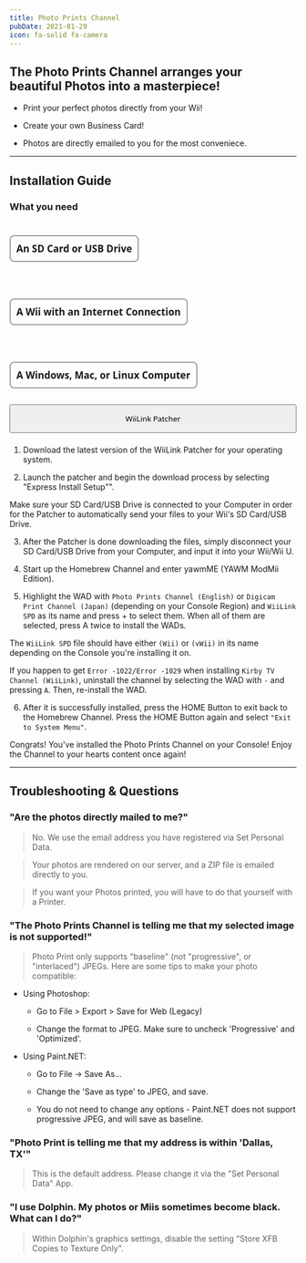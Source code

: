 ```yaml
---
title: Photo Prints Channel
pubDate: 2021-01-29
icon: fa-solid fa-camera
---
```

## The Photo Prints Channel arranges your beautiful Photos into a masterpiece!

- Print your perfect photos directly from your Wii!

- Create your own Business Card!

- Photos are directly emailed to you for the most conveniece.
___
## Installation Guide

### What you need
<div style="display:flex; gap:18px; flex-wrap:wrap; position:relative;"><h4 style="font-size:17px; font-family:system-ui; padding:10px; border:2px solid #00000060; border-radius:8px;"><i class="fa-solid fa-sd-card"></i> An SD Card or USB Drive</h4> <h4 style="font-size:17px; font-family:system-ui; padding:10px; border:2px solid #00000060; border-radius:8px;"><i class="fa-solid fa-globe"></i> A Wii with an Internet Connection</h4> <h4 style="font-size:17px; font-family:system-ui; padding:10px; border:2px solid #00000060; border-radius:8px;"><i class="fa-solid fa-desktop"></i> A Windows, Mac, or Linux Computer</h4></div>

<div style="width:100%; height:40px; margin-top:5px;  border-radius:8px;  position:relative;">
<a href="https://github.com/WiiLink24/WiiLink24-Patcher/releases"><button type="button" style="width:100%; height:50px;  font-family:system-ui;" class="btn1 btn btn-success"><i class="fa-solid fa-download"></i> WiiLink Patcher</button></a>
</div>
</br>

1. Download the latest version of the WiiLink Patcher for your operating system.

2. Launch the patcher and begin the download process by selecting "Express Install Setup"".

<l class="notice generic fullwidth">Make sure your SD Card/USB Drive is connected to your Computer in order for the Patcher to automatically send your files to your Wii's SD Card/USB Drive.</l>

3. After the Patcher is done downloading the files, simply disconnect your SD Card/USB Drive from your Computer, and input it into your Wii/Wii U.

4. Start up the Homebrew Channel and enter yawmME (YAWM ModMii Edition).

5. Highlight the WAD with `Photo Prints Channel (English)` or `Digicam Print Channel (Japan)` (depending on your Console Region) and `WiiLink SPD` as its name and press + to select them. When all of them are selected, press A twice to install the WADs.

<l class="notice info fullwidth">The `WiiLink SPD` file should have either `(Wii)` or `(vWii)` in its name depending on the Console you're installing it on.</l>

<l class="notice generic fullwidth">If you happen to get `Error -1022/Error -1029` when installing `Kirby TV Channel (WiiLink)`, uninstall the channel by selecting the WAD with `-` and pressing `A`. Then, re-install the WAD.</l>

6. After it is successfully installed, press the HOME Button to exit back to the Homebrew Channel. Press the HOME Button again and select `"Exit to System Menu"`.

<l class="notice success fullwidth">Congrats! You've installed the Photo Prints Channel on your Console! Enjoy the Channel to your hearts content once again!</l>
___
## Troubleshooting & Questions
### "Are the photos directly mailed to me?"

> No. We use the email address you have registered via Set Personal Data.

> Your photos are rendered on our server, and a ZIP file is emailed directly to you.

> If you want your Photos printed, you will have to do that yourself with a Printer.

### "The Photo Prints Channel is telling me that my selected image is not supported!"

> Photo Print only supports "baseline" (not "progressive", or "interlaced") JPEGs. Here are some tips to make your photo compatible:
- Using Photoshop:

    - Go to File > Export > Save for Web (Legacy)

     - Change the format to JPEG. Make sure to uncheck 'Progressive' and 'Optimized'.

- Using Paint.NET:
    - Go to File -> Save As...

    - Change the 'Save as type' to JPEG, and save.

    - You do not need to change any options - Paint.NET does not support progressive JPEG, and will save as baseline.

### "Photo Print is telling me that my address is within 'Dallas, TX'"
> This is the default address. Please change it via the "Set Personal Data" App.

### "I use Dolphin. My photos or Miis sometimes become black. What can I do?"
> Within Dolphin's graphics settings, disable the setting "Store XFB Copies to Texture Only".
